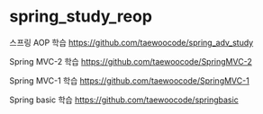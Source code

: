 # spring_study_reop

스프링 AOP 학습
https://github.com/taewoocode/spring_adv_study

Spring MVC-2 학습
https://github.com/taewoocode/SpringMVC-2

Spring MVC-1 학습
https://github.com/taewoocode/SpringMVC-1

Spring basic 학습
https://github.com/taewoocode/springbasic
